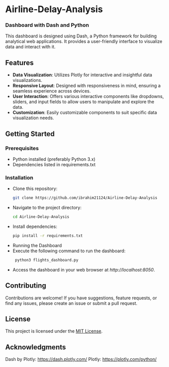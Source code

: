 # Airline-Delay-Analysis
### Dashboard with Dash and Python
This dashboard is designed using Dash, a Python framework for building analytical web applications. It provides a user-friendly interface to visualize data and interact with it.

## Features
- **Data Visualization**: Utilizes Plotly for interactive and insightful data visualizations.
- **Responsive Layout**: Designed with responsiveness in mind, ensuring a seamless experience across devices.
- **User Interaction**: Offers various interactive components like dropdowns, sliders, and input fields to allow users to manipulate and explore the data.
- **Customization**: Easily customizable components to suit specific data visualization needs.

## Getting Started
### Prerequisites
- Python installed (preferably Python 3.x)
- Dependencies listed in requirements.txt

### Installation
- Clone this repository:
  ```bash
  git clone https://github.com/ibrahim21124/Airline-Delay-Analysis
- Navigate to the project directory:
  ```bash
  cd Airline-Delay-Analysis
- Install dependencies:
  ```bash
  pip install -r requirements.txt
- Running the Dashboard
- Execute the following command to run the dashboard:
  ```bash
   python3 flights_dashboard.py

- Access the dashboard in your web browser at _http://localhost:8050_.

## Contributing
Contributions are welcome! If you have suggestions, feature requests, or find any issues, please create an issue or submit a pull request.

## License
This project is licensed under the [MIT License](LICENSE).

## Acknowledgments
Dash by Plotly: https://dash.plotly.com/
Plotly: https://plotly.com/python/
